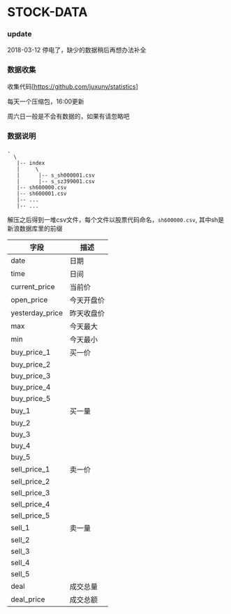 STOCK-DATA
=================

### update
2018-03-12 停电了，缺少的数据稍后再想办法补全

### 数据收集

收集代码[https://github.com/juxuny/statistics]

每天一个压缩包，16:00更新

周六日一般是不会有数据的，如果有请忽略吧

### 数据说明

```
.
  \
   |-- index
   |     \
   |      |-- s_sh000001.csv
   |      |-- s_sz399001.csv
   |-- sh600000.csv
   |-- sh600001.csv
   |-- ...
   |-- ...
```

解压之后得到一堆csv文件，每个文件以股票代码命名，`sh600000.csv`, 其中sh是新浪数据库里的前缀

| 字段 | 描述 |
|--|--|
|date|日期|
|time|日间|
|current_price|当前价|
|open_price|今天开盘价|
|yesterday_price|昨天收盘价|
|max|今天最大|
|min|今天最小|
|buy_price_1|买一价|
|buy_price_2||
|buy_price_3||
|buy_price_4||
|buy_price_5||
|buy_1|买一量|
|buy_2||
|buy_3||
|buy_4||
|buy_5||
|sell_price_1|卖一价|
|sell_price_2||
|sell_price_3||
|sell_price_4||
|sell_price_5||
|sell_1|卖一量|
|sell_2||
|sell_3||
|sell_4||
|sell_5||
|deal|成交总量|
|deal_price|成交总额|
